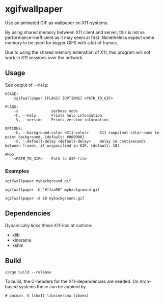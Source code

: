 # xgifwallpaper

Use an animated GIF as wallpaper on X11-systems.

By using shared memory between X11 client and server, this is not as 
performance-inefficient as it may seem at first. Nonetheless expect some
memory to be used for bigger GIFS with a lot of frames.

Due to using the shared memory extenstion of X11, this program will not work
in X11 sessions over the network.

## Usage

See output of `--help`:

```
USAGE:
    xgifwallpaper [FLAGS] [OPTIONS] <PATH_TO_GIF>

FLAGS:
    -v               Verbose mode
    -h, --help       Prints help information
    -V, --version    Prints version information

OPTIONS:
    -b, --background-color <X11-color>     X11 compilant color-name to paint background. [default: #000000]
    -d, --default-delay <default-delay>    Delay in centiseconds between frames, if unspecified in GIF. [default: 10]

ARGS:
    <PATH_TO_GIF>    Path to GIF-file
```

### Examples

`xgifwallpaper mybackground.gif`

`xgifwallpaper -b "#ffaa00" mybackground.gif`

`xgifwallpaper -d 10 mybackground.gif`


## Dependencies

Dynamically links these X11-libs at runtime:

* xlib
* xinerama
* xshm

## Build

`cargo build --release`

To build, the C-headers for the X11-dependencies are needed. On Arch-based
systems these can be aquired by

`# pacman -S libx11 libxinerama libxext`

